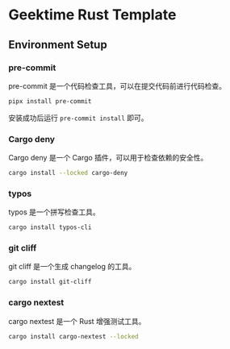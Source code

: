 # Geektime Rust Template

## Environment Setup

### pre-commit

pre-commit 是一个代码检查工具，可以在提交代码前进行代码检查。

```bash
pipx install pre-commit
```

安装成功后运行 `pre-commit install` 即可。

### Cargo deny

Cargo deny 是一个 Cargo 插件，可以用于检查依赖的安全性。

```bash
cargo install --locked cargo-deny
```

### typos

typos 是一个拼写检查工具。

```bash
cargo install typos-cli
```

### git cliff

git cliff 是一个生成 changelog 的工具。

```bash
cargo install git-cliff
```

### cargo nextest

cargo nextest 是一个 Rust 增强测试工具。

```bash
cargo install cargo-nextest --locked
```
